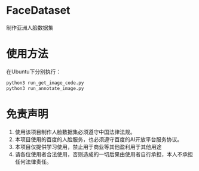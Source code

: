 # FaceDataset
制作亚洲人脸数据集

# 使用方法
在Ubuntu下分别执行：
```bash
python3 run_get_image_code.py
python3 run_annotate_image.py
```

# 免责声明
1. 使用该项目制作人脸数据集必须遵守中国法律法规。
2. 本项目使用的百度的人脸服务，也必须遵守百度的AI开放平台服务协议。
3. 本项目仅提供学习使用，禁止用于商业等其他盈利用于其他用途
4. 请各位使用者合法使用，否则造成的一切后果由使用者自行承担，本人不承担任何法律责任。
